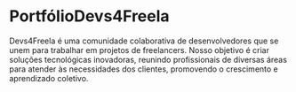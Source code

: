 # PortfólioDevs4Freela
Devs4Freela é uma comunidade colaborativa de desenvolvedores que se unem para trabalhar em projetos de freelancers. Nosso objetivo é criar soluções tecnológicas inovadoras, reunindo profissionais de diversas áreas para atender às necessidades dos clientes, promovendo o crescimento e aprendizado coletivo.
